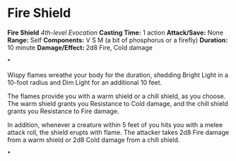 # Fire Shield

**Fire Shield**
_4th-level Evocation_
**Casting Time:** 1 action
**Attack/Save:** None
**Range:** Self
**Components:** V S M (a bit of phosphorus or a firefly)
**Duration:** 10 minute
**Damage/Effect:** 2d8 Fire, Cold damage

*<p>Wispy flames wreathe your body for the duration, shedding Bright Light in a 10-foot radius and Dim Light for an additional 10 feet.

The flames provide you with a warm shield or a chill shield, as you choose. The warm shield grants you Resistance to Cold damage, and the chill shield grants you Resistance to Fire damage.

In addition, whenever a creature within 5 feet of you hits you with a melee attack roll, the shield erupts with flame. The attacker takes 2d8 Fire damage from a warm shield or 2d8 Cold damage from a chill shield.</p>*